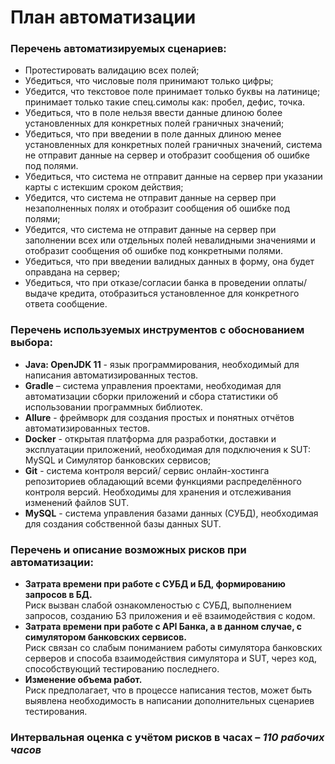 # План автоматизации
### Перечень автоматизируемых сценариев:
* Протестировать валидацию всех полей;
*	Убедиться, что числовые поля принимают только цифры;
*	Убедится, что текстовое поле принимает только буквы на латинице; принимает только такие спец.симолы как: пробел, дефис, точка.
*	Убедиться, что в поле нельзя ввести данные длиною более установленных для конкретных полей граничных значений;
*	Убедиться, что при введении в поле данных длиною менее установленных для конкретных полей граничных значений, система не отправит данные  на сервер и отобразит сообщения об ошибке под полями.
*	Убедиться, что система не отправит данные на сервер при указании карты с истекшим сроком действия;
*	Убедится, что система не отправит данные  на сервер при незаполненных полях и отобразит сообщения об ошибке под полями;
*	Убедится, что система не отправит данные  на сервер при заполнении всех или отдельных полей невалидными значениями и отобразит сообщения об ошибке под конкретными полями.
*	Убедиться, что при введении валидных данных в форму, она будет оправдана на сервер;
*	Убедиться, что при отказе/согласии  банка в проведении оплаты/выдаче кредита, отобразиться установленное для конкретного ответа сообщение.
### Перечень используемых инструментов с обоснованием выбора:
*	**Java: OpenJDK 11** - язык программирования, необходимый для написания автоматизированных тестов.
*	**Gradle** – система управления проектами, необходимая для автоматизации сборки приложений и сбора статистики об использовании программных библиотек.
*	**Allure** - фреймворк для создания простых и понятных отчётов автоматизированных тестов.
*	**Docker** - открытая платформа для разработки, доставки и эксплуатации приложений, необходимая для подключения к SUT: MySQL и Симулятор банковских сервисов;
*	**Git** -  система контроля версий/ сервис онлайн-хостинга репозиториев обладающий всеми функциями распределённого контроля версий. Необходимы для хранения и отслеживания изменений файлов SUT.
*	**MySQL** - система управления базами данных (СУБД), необходимая для создания собственной базы данных SUT.

### Перечень и описание возможных рисков при автоматизации:
* **Затрата времени при работе с СУБД и БД, формированию запросов в БД.**   
  Риск вызван слабой ознакомленостью с СУБД, выполнением запросов, созданию БЗ приложения и её взаимодействия с кодом.
*	**Затрата времени при работе с API Банка,  а в данном случае, с симулятором банковских сервисов.**   
     Риск связан со слабым пониманием работы симулятора банковских серверов и способа взаимодействия симулятора и SUT, через код, способствующий тестированию последнего.
*	**Изменение объема работ.**   
     Риск предполагает, что в процессе написания тестов, может быть выявлена необходимость в написании дополнительных сценариев тестирования.
### Интервальная оценка с учётом рисков в часах – *110 рабочих часов*
